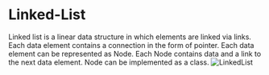 # Linked-List
Linked list is a linear data structure in which elements are linked via links.
Each data element contains a connection in the form of pointer.
Each data element can be represented as Node. Each Node contains data and a link to the next data element.
Node can be implemented as a class.
![LinkedList](https://user-images.githubusercontent.com/54107891/102033435-6bc5e780-3de1-11eb-94d2-1a9c0a0e1fe7.PNG)

